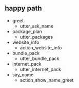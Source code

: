 ## happy path
* greet
  - utter_ask_name
* package_plan
  - utter_packages
* website_info
  - action_website_info  
* bundle_pack
  - utter_bundle_pack  
* internet_pack
  - utter_internet_pack  
* say_name
  - action_show_name_greet
